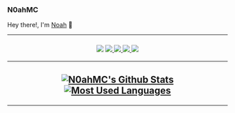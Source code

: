 ### N0ahMC
Hey there!, I'm [Noah](https://N0ahMC.com) 👋
<hr>

<h3 align="center">
  <img src="https://img.shields.io/github/followers/N0ahMC?label=Followers&style=for-the-badge&color=blue">
  <a href="#" alt="Discord">
      <img src="https://img.shields.io/badge/Discord-Noahh%236969-blue?style=for-the-badge"/>
  </a>
  <a href="mailto:noah@n0ahmc.com" alt="Email">
      <img src="https://img.shields.io/badge/Email-noah%40n0ahmc.com-blue?style=for-the-badge"/>
  </a>
  <a href="https://N0ahMC.com" alt="Website">
      <img src="https://img.shields.io/website?down_color=red&down_message=Offline&style=for-the-badge&up_color=blue&up_message=Online&url=https://N0ahMC.com"/>
  </a>
  <a href="https://github.com/N0ahMC" alt="Views">
      <img src="https://badges.pufler.dev/visits/N0ahMC/N0ahMC?style=for-the-badge&color=blue"/>
  </a>
</h3>

<hr>

<h2 align="center">
  <a href="https://github.com/N0ahMC">
    <img align="center" alt="N0ahMC's Github Stats" src="https://github-readme-stats.vercel.app/api/?username=N0ahMC&show_icons=true&theme=radical">
  </a>
  <a href="https://github.com/N0ahMC">
    <img align="center" alt="Most Used Languages" src="https://github-readme-stats.vercel.app/api/top-langs/?username=N0ahMC&layout=compact&theme=radical">
  </a>
  <hr>
